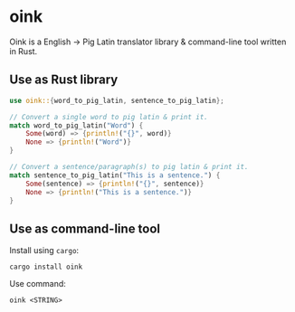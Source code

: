 # oink

Oink is a English -> Pig Latin translator library & command-line tool written in Rust.

## Use as Rust library

```rust
use oink::{word_to_pig_latin, sentence_to_pig_latin};

// Convert a single word to pig latin & print it.
match word_to_pig_latin("Word") {
    Some(word) => {println!("{}", word)}
    None => {println!("Word")}
}

// Convert a sentence/paragraph(s) to pig latin & print it.
match sentence_to_pig_latin("This is a sentence.") {
    Some(sentence) => {println!("{}", sentence)}
    None => {println!("This is a sentence.")}
}
```

## Use as command-line tool

Install using `cargo`:

```
cargo install oink
```

Use command:

```
oink <STRING>
```
